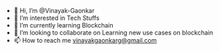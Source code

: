 - 👋 Hi, I’m @Vinayak-Gaonkar
- 👀 I’m interested in Tech Stuffs
- 🌱 I’m currently learning Blockchain
- 💞️ I’m looking to collaborate on Learning new use cases on blockchain
- 📫 How to reach me vinayakgaonkarg@gmail.com

<!---
Vinayak-Gaonkar/Vinayak-Gaonkar is a ✨ special ✨ repository because its `README.md` (this file) appears on your GitHub profile.
You can click the Preview link to take a look at your changes.
--->
